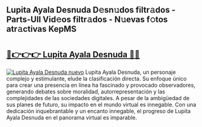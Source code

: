 ## Lupita Ayala Desnuda D𝚎sn𝚞dos filtr𝚊dos - Parts-Ull Vid𝚎os filtr𝚊dos - N𝚞evas f𝚘tos atr𝚊ctivas KepMS

# <h2><a href="http://mb2ueg.tromn.icu/?c=Lupita+Ayala+Desnuda">🔗👉👉👉 Lupita Ayala Desnuda 🔗🔗</a></h2>

[![Lupita Ayala Desnuda nuevo](https://i.imgur.com/pEAQMta.gif)](http://mb2ueg.tromn.icu/?c=Lupita+Ayala+Desnuda)
Lupita Ayala Desnuda, un personaje complejo y estimulante, elude la clasificación directa. Su enfoque único para crear una presencia en línea ha fascinado y provocado observadores, generando debates sobre moralidad, autorrepresentación y las complejidades de las sociedades digitales. A pesar de la ambigüedad de sus planes de futuro, su impacto en el mundo virtual es innegable. Con una dedicación inquebrantable y un encanto innegable, el progreso de Lupita Ayala Desnuda en el panorama virtual es imparable.
